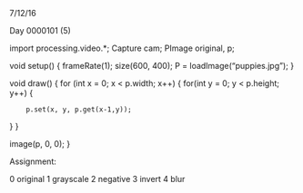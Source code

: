 7/12/16

Day 0000101 (5)

import processing.video.*;
Capture cam;
PImage original, p;

void setup() {
	frameRate(1);
	size(600, 400);
	P = loadImage(“puppies.jpg”);
}

void draw() {
for (int x = 0; x < p.width; x++) {
	for(int y = 0; y < p.height; y++) {
		
		p.set(x, y, p.get(x-1,y));
  }
}

image(p, 0, 0);
}

Assignment:

0 original
1 grayscale
2 negative
3 invert
4 blur
